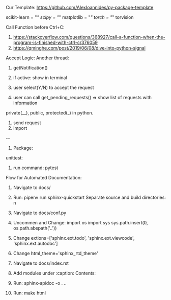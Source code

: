 Cur Template:
https://github.com/AlexIoannides/py-package-template


scikit-learn = "*"
scipy = "*"
matplotlib = "*"
torch = "*"
torvision

Call Function before Ctrl+C:
1. https://stackoverflow.com/questions/368927/call-a-function-when-the-program-is-finished-with-ctrl-c/376059
2. https://qminghe.com/post/2019/06/08/dive-into-python-signal

Accept Logic:
Another thread:
1. getNotification()
2. if active: show in terminal
3. user select(Y/N) to accept the request


4. user can call get_pending_requests() => show list of requests with information


private(__), public, protected(_) in python.

1. send request
2. import

--
1. Package:


unittest:
1. run command: pytest


Flow for Automated Documentation:
1. Navigate to docs/
2. Run: pipenv run sphinx-quickstart
  Separate source and build directories: n

3. Navigate to docs/conf.py
4. Uncommen and Change:
    import os
    import sys
    sys.path.insert(0, os.path.abspath('..'))
5. Change extions=['sphinx.ext.todo', 'sphinx.ext.viewcode', 'sphinx.ext.autodoc']
5. Change html_theme='sphinx_rtd_theme'
6. Navigate to docs/index.rst
7. Add modules under :caption: Contents:
8. Run: sphinx-apidoc -o . ..
9. Run: make html
